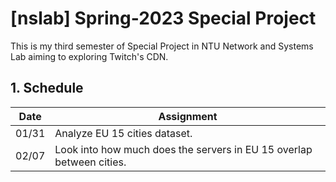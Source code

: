# [nslab] Spring-2023 Special Project

This is my third semester of Special Project in NTU Network and Systems Lab aiming to exploring Twitch's CDN.

## 1. Schedule
| Date  | Assignment |
| ----- | ------------------------------------------------------------------------------------------------------------------------- |
| 01/31 | Analyze EU 15 cities dataset. |
| 02/07 | Look into how much does the servers in EU 15 overlap between cities. |
